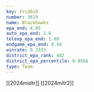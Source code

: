 ```yaml
---
key: frc3619
number: 3619
name: Blackhawks
epa_end: 4.85
auto_epa_end: 2.6
teleop_epa_end: 1.69
endgame_epa_end: 0.56
winrate: 0.3333
district_epa_rank: 482
district_epa_percentile: 0.0568
type: Team
---
```

[[2024midtr]]
[[2024mitr2]]

